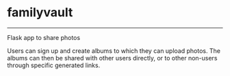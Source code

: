 # familyvault

---

Flask app to share photos

Users can sign up and create albums to which they can upload photos. The albums can then be shared with other users directly, or to other non-users through specific generated links.
